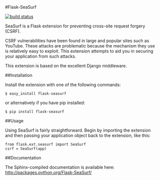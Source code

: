 #Flask-SeaSurf

[![build status](https://secure.travis-ci.org/maxcountryman/flask-seasurf.png?branch=master)](https://travis-ci.org/#!/maxcountryman/flask-seasurf)

SeaSurf is a Flask extension for preventing cross-site request forgery (CSRF). 

CSRF vulnerabilities have been found in large and popular sites such as 
YouTube. These attacks are problematic because the mechanism they use is 
relatively easy to exploit. This extension attempts to aid you in securing 
your application from such attacks.

This extension is based on the excellent Django middleware.


##Installation

Install the extension with one of the following commands:

    $ easy_install flask-seasurf

or alternatively if you have pip installed:

    $ pip install flask-seasurf


##Usage

Using SeaSurf is fairly straightforward. Begin by importing the extension and 
then passing your application object back to the extension, like this:

    from flask.ext.seasurf import SeaSurf
    csrf = SeaSurf(app)


##Documentation

The Sphinx-compiled documentation is available here: http://packages.python.org/Flask-SeaSurf/
